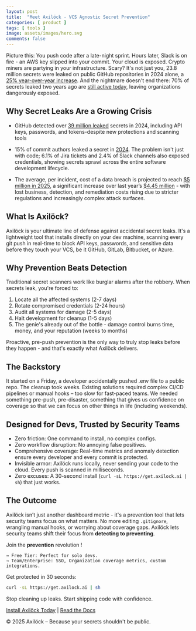 ```yaml
---
layout: post
title:  "Meet Axilöck - VCS Agnostic Secret Prevention"
categories: [ product ]
tags: [ tools ]
image: assets/images/hero.svg
comments: false
---
```



Picture this: You push code after a late-night sprint. Hours later, Slack is on fire - an AWS key slipped into your commit. Your cloud is exposed. Crypto miners are partying in your infrastructure. Scary?
It's not just you, 23.8 million secrets were leaked on public GitHub repositories in 2024 alone, a [25% year-over-year increase][1]. And the nightmare doesn't end there: 70% of secrets leaked two years ago are [still active today][2], leaving organizations dangerously exposed.

## Why Secret Leaks Are a Growing Crisis

* GitHub detected over [39 million leaked][6] secrets in 2024, including API keys, passwords, and tokens-despite new protections and scanning tools


* 15% of commit authors leaked a secret in [2024][1]. The problem isn't just with code; 6.1% of Jira tickets and 2.4% of Slack channels also exposed credentials, showing secrets sprawl across the entire software development lifecycle.

* The average, per incident, cost of a data breach is projected to reach [\$5 million in 2025][7], a significant increase over last year’s [\$4.45 million][8] - with lost business, detection, and remediation costs rising due to stricter regulations and increasingly complex attack surfaces.

## What Is Axilöck?

Axilöck is your ultimate line of defense against accidental secret leaks. It's a lightweight tool that installs directly on your dev machine, scanning every git push in real-time to block API keys, passwords, and sensitive data before they touch your VCS, be it GitHub, GitLab, Bitbucket, or Azure.

## Why Prevention Beats Detection

Traditional secret scanners work like burglar alarms after the robbery. When secrets leak, you're forced to:

1. Locate all the affected systems (2-7 days)
1. Rotate compromised credentials (2-24 hours)
1. Audit all systems for damage (2-5 days)
1. Halt development for cleanup (1-5 days)
1. The genie's already out of the bottle - damage control burns time, money, and your reputation (weeks to months)

Proactive, pre-push prevention is the only way to truly stop leaks before they happen - and that's exactly what Axilöck delivers.

## The Backstory

It started on a Friday, a developer accidentally pushed .env file to a public repo. The cleanup took weeks. Existing solutions required complex CI/CD pipelines or manual hooks – too slow for fast-paced teams.
We needed something pre-push, pre-disaster, something that gives us confidence on coverage so that we can focus on other things in life (including weekends).

## Designed for Devs, Trusted by Security Teams

* Zero friction: One command to install, no complex configs.
* Zero workflow disruption: No annoying false positives.
* Comprehensive coverage: Real-time metrics and anomaly detection ensure every developer and every commit is protected.
* Invisible armor: Axilöck runs locally, never sending your code to the cloud. Every push is scanned in milliseconds.
* Zero excuses: A 30-second install (``curl -sL https://get.axilock.ai | sh``) that just works.

## The Outcome

Axilöck isn’t just another dashboard metric - it's a prevention tool that lets security teams focus on what matters. No more editing ``.gitignore``, wrangling manual hooks, or worrying about coverage gaps.
Axilöck lets security teams shift their focus from **detecting to preventing**.

Join the **prevention** revolution !

    → Free Tier: Perfect for solo devs.
    → Team/Enterprise: SSO, Organization coverage metrics, custom integrations.

Get protected in 30 seconds:

```bash
curl -sL https://get.axilock.ai | sh
```

Stop cleaning up leaks. Start shipping code with confidence.

[Install Axilöck Today][4] \| [Read the Docs][5]

© 2025 Axilöck – Because your secrets shouldn't be public.

[1]: https://securityboulevard.com/2025/03/the-state-of-secrets-sprawl-2025/
[2]: https://www.helpnetsecurity.com/2025/03/20/leaked-secrets-threats-in-cybersecurity/
[3]: https://www.ibm.com/reports/data-breach
[4]: https://axilock.ai#setup-steps-id
[5]: https://docs.axilock.ai
[6]: https://github.blog/security/application-security/next-evolution-github-advanced-security/
[7]: https://www.linkedin.com/pulse/2025-data-breach-forecast-analysis-certbar-ddh8c/
[8]: https://www.ibm.com/think/insights/cost-of-a-data-breach-2024-financial-industry
